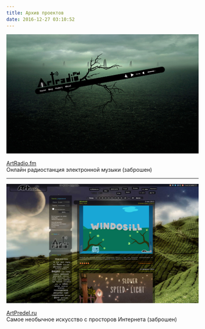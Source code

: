 ```yaml
---
title: Архив проектов
date: 2016-12-27 03:10:52
---
```


[![](/images/projects-archive/artradio.png)](/images/projects-archive/artradio.png)

[ArtRadio.fm](#)<br>
Онлайн радиостанция электронной музыки (заброшен)

---

[![](/images/projects-archive/artpredel.png)](/images/projects-archive/artpredel.png)

[ArtPredel.ru](#)<br>
Самое необычное искусство с просторов Интернета (заброшен)
